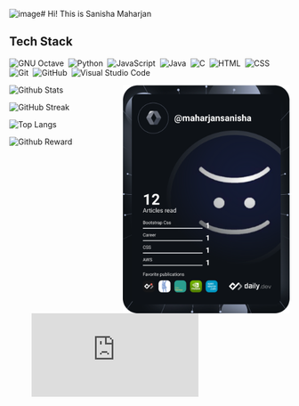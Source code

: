 ![image](https://github.com/maharjansanisha/maharjansanisha/assets/80835360/726f9bfd-3f58-4910-9f2c-35a43287e33a)# Hi! This is Sanisha Maharjan
## Tech Stack

![GNU Octave](https://img.shields.io/badge/-Octave-05122A?style=flat&logo=octave)&nbsp;
![Python](https://img.shields.io/badge/-Python-05122A?style=flat&logo=python)&nbsp;
![JavaScript](https://img.shields.io/badge/-JavaScript-05122A?style=flat&logo=javascript)&nbsp;
![Java](https://img.shields.io/badge/-Java-05122A?style=flat&logo=Java&logoColor=FFA518)&nbsp;
![C](https://img.shields.io/badge/-C-05122A?style=flat&logo=C&logoColor=A8B9CC)&nbsp;
![HTML](https://img.shields.io/badge/-HTML-05122A?style=flat&logo=HTML5)&nbsp;
![CSS](https://img.shields.io/badge/-CSS-05122A?style=flat&logo=CSS3&logoColor=1572B6)&nbsp;
![Git](https://img.shields.io/badge/-Git-05122A?style=flat&logo=git)&nbsp;
![GitHub](https://img.shields.io/badge/-GitHub-05122A?style=flat&logo=github)&nbsp;
![Visual Studio Code](https://img.shields.io/badge/-Visual%20Studio%20Code-05122A?style=flat&logo=visual-studio-code&logoColor=007ACC)&nbsp;

<p align="right">
    <a href="https://app.daily.dev/maharjansanisha">
        <img align="right" src="https://github.com/maharjansanisha/maharjansanisha/blob/main/devcard.svg" width="300" alt="Sanisha Maharjan's Dev Card" />
    </a>
</p>

![Github Stats](https://github-readme-stats.vercel.app/api?username=maharjansanisha&show_icons=true&theme=midnight-purple&count_private=true)

![GitHub Streak](https://github-readme-streak-stats.herokuapp.com/?user=maharjansanisha&theme=midnight-purple)

![Top Langs](https://github-readme-stats.vercel.app/api/top-langs/?username=maharjansanisha&theme=midnight-purple&hide=html&langs_count=10) 

![Github Reward](https://github-profile-trophy.vercel.app/?username=maharjansanisha&theme=dark_lover)


<figure><embed src="https://wakatime.com/share/@af3ea727-76b2-498c-b8fc-21f599b2a711/fe14b0a8-092c-48d8-abdc-e33bfb9d2652.svg"></embed></figure>

